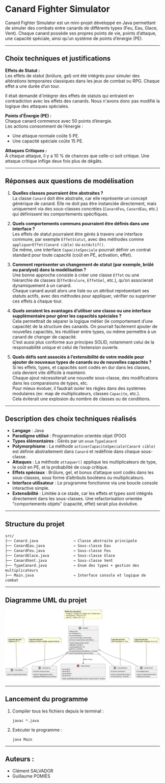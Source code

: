 # Canard Fighter Simulator

Canard Fighter Simulator est un mini-projet développé en Java permettant de simuler des combats entre canards de différents types (Feu, Eau, Glace, Vent). Chaque canard possède ses propres points de vie, points d’attaque, une capacité spéciale, ainsi qu’un système de points d’énergie (PE).

---

## Choix techniques et justifications

**Effets de Statut :**  
Les effets de statut (brûlure, gel) ont été intégrés pour simuler des altérations temporaires classiques dans les jeux de combat ou RPG. Chaque effet a une durée d’un tour. 

Il était demandé d'intégrer des effets de statuts qui entraient en contradiction avec les effets des canards. Nous n'avons donc pas modifié la logique des attaques spéciales.

**Points d’Énergie (PE) :**  
Chaque canard commence avec 50 points d’énergie.  
Les actions consomment de l’énergie :
- Une attaque normale coûte 5 PE.
- Une capacité spéciale coûte 15 PE.

**Attaques Critiques :**  
À chaque attaque, il y a 10 % de chances que celle-ci soit critique. Une attaque critique inflige deux fois plus de dégâts.  

---

## Réponses aux questions de modélisation

1. **Quelles classes pourraient être abstraites ?**  
La classe `Canard` doit être abstraite, car elle représente un concept générique de canard. Elle ne doit pas être instanciée directement, mais uniquement via des sous-classes concrètes (`CanardFeu`, `CanardEau`, etc.) qui définissent les comportements spécifiques.

2. **Quels comportements communs pourraient être définis dans une interface ?**  
Les effets de statut pourraient être gérés à travers une interface commune, par exemple `EffetStatut`, avec des méthodes comme `appliquerEffet(Canard cible)` ou `estActif()`.  
De même, une interface `CapaciteSpeciale` pourrait définir un contrat standard pour toute capacité (coût en PE, activation, effet).

3. **Comment représenter un changement de statut (par exemple, brûlé ou paralysé) dans la modélisation ?**  
Une bonne approche consiste à créer une classe `Effet` ou une hiérarchie de classes (`EffetBrulure`, `EffetGel`, etc.), qu’on associerait dynamiquement à un canard.  
Chaque canard aurait alors une liste ou un attribut représentant ses statuts actifs, avec des méthodes pour appliquer, vérifier ou supprimer ces effets à chaque tour.

4. **Quels seraient les avantages d’utiliser une classe ou une interface supplémentaire pour gérer les capacités spéciales ?**  
Cela permettrait de séparer la logique métier (le comportement d’une capacité) de la structure des canards. On pourrait facilement ajouter de nouvelles capacités, les réutiliser entre types, ou même permettre à un canard de changer de capacité.  
C’est aussi plus conforme aux principes SOLID, notamment celui de la responsabilité unique et celui de l’extension ouverte.

5. **Quels défis sont associés à l’extensibilité de votre modèle pour ajouter de nouveaux types de canards ou de nouvelles capacités ?**  
Si les effets, types, et capacités sont codés en dur dans les classes, cela devient vite difficile à maintenir.  
Chaque ajout nécessiterait une nouvelle sous-classe, des modifications dans les comparaisons de types, etc.  
Pour mieux évoluer, il faudrait isoler les règles dans des systèmes modulaires (ex: map de multiplicateurs, classes `Capacite`, etc.).  
Cela éviterait une explosion du nombre de classes ou de conditions.

---

## Description des choix techniques réalisés

- **Langage** : Java  
- **Paradigme utilisé** : Programmation orientée objet (POO)  
- **Types élémentaires** : Gérés par un `enum` `TypeCanard`  
- **Polymorphisme** : La méthode `activerCapaciteSpeciale(Canard cible)` est définie abstraitement dans `Canard` et redéfinie dans chaque sous-classe.  
- **Attaques** : La méthode `attaquer()` applique les multiplicateurs de type, le coût en PE, et la probabilité de coup critique.  
- **Effets spéciaux** : Brûlure, gel, et bonus d’attaque sont codés dans les sous-classes, sous forme d’attributs booléens ou multiplicateurs.  
- **Interface utilisateur** : Le programme fonctionne via une boucle console interactive simple.  
- **Extensibilité** : Limitée à ce stade, car les effets et types sont intégrés directement dans les sous-classes. Une refactorisation orientée "comportements objets" (capacité, effet) serait plus évolutive.

---

## Structure du projet

    src/
    ├── Canard.java                → Classe abstraite principale
    ├── CanardEau.java             → Sous-classe Eau
    ├── CanardFeu.java             → Sous-classe Feu
    ├── CanardGlace.java           → Sous-classe Glace
    ├── CanardVent.java            → Sous-classe Vent
    ├── TypeCanard.java            → Enum des types + gestion des multiplicateurs
    ├── Main.java                  → Interface console et logique de combat

---
## Diagramme UML du projet

![Diagramme_Uml](TypeCanard.png)

---

## Lancement du programme

1. Compiler tous les fichiers depuis le terminal :

       javac *.java

2. Exécuter le programme :

       java Main

--- 

## Auteurs : 

- Clément SALVADOR
- Guillaume POMIÈS
